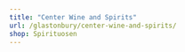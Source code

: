 ```yaml
---
title: "Center Wine and Spirits"
url: /glastonbury/center-wine-and-spirits/
shop: Spirituosen
---
```

